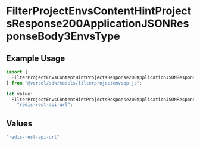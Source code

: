 # FilterProjectEnvsContentHintProjectsResponse200ApplicationJSONResponseBody3EnvsType

## Example Usage

```typescript
import {
  FilterProjectEnvsContentHintProjectsResponse200ApplicationJSONResponseBody3EnvsType,
} from "@vercel/sdk/models/filterprojectenvsop.js";

let value:
  FilterProjectEnvsContentHintProjectsResponse200ApplicationJSONResponseBody3EnvsType =
    "redis-rest-api-url";
```

## Values

```typescript
"redis-rest-api-url"
```